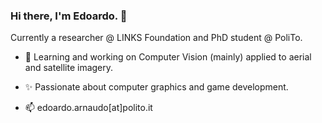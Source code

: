### Hi there, I'm Edoardo. 👋

Currently a researcher @ LINKS Foundation and PhD student @ PoliTo.

- 🔭 Learning and working on Computer Vision (mainly) applied to aerial and satellite imagery.

- ✨ Passionate about computer graphics and game development.

- 📫 edoardo.arnaudo[at]polito.it

<!--
**edornd/edornd** is a ✨ _special_ ✨ repository because its `README.md` (this file) appears on your GitHub profile.

Here are some ideas to get you started:

- 🔭 I’m currently working on ...
- 🌱 I’m currently learning ...
- 👯 I’m looking to collaborate on ...
- 🤔 I’m looking for help with ...
- 💬 Ask me about ...
- 📫 How to reach me: ...
- 😄 Pronouns: ...
- ⚡ Fun fact: ...
-->
